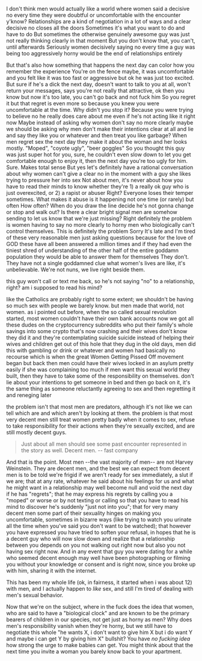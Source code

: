 I don't think men would actually like a world where women said a decisive no every time they were doubtful or uncomfortable with the encounter y'know?
Relationships are a kind of negotiation in a lot of ways and a clear decisive no closes all the doors
Sometimes it's what you want to do and have to do
But sometimes the otherwise genuinely awesome guy was just not really thinking clearly in that moment
But you don't know that, you can't, until afterwards
Seriously women decisively saying no every time a guy was being too aggressively horny would be the end of relationships entirely

But that's also how something that happens the next day can color how you remember the experience
You're on the fence maybe, it was uncomfortable and you felt like it was too fast or aggressive but ok he was just too excited. But sure if he's a dick the next day, doesn't want to talk to you at all, won't return your messages, says you're not really that attractive, ok then you know but now it's too late, you can't go back and not fuck him
So you regret it but that regret is even more so because you knew you were uncomfortable at the time. Why didn't you stop it? Because you were trying to believe no he really does care about me even if he's not acting like it right now
Maybe instead of asking why women don't say no more clearly maybe we should be asking why men don't make their intentions clear at all and lie and say they like you or whatever and then treat you like garbage?
When men regret sex the next day they make it about the woman and her looks mostly. "Moped", "coyote ugly", "beer goggles"
So you thought this guy was just super hot for you, sure, he couldn't even slow down to let you get comfortable enough to enjoy it, then the next day you're too ugly for him. Sure. Makes total sense
But yes let's definitely have a rational conversation about why women can't give a clear no in the moment with a guy she likes trying to pressure her into sex
Not about men, it's never about how you have to read their minds to know whether they're 1) a really ok guy who is just overexcited, or 2) a rapist or abuser
Right? Everyone loses their temper sometimes. What makes it abuse is it happening not one time (or rarely) but often
How often? When do you draw the line decide he's not gonna change or stop and walk out? Is there a clear bright signal men are somehow sending to let us know that we're just missing?
Right definitely the problem is women having to say no more clearly to horny men who biologically can't control themselves. This is definitely the problem
Sorry
It's late and I'm tired of these very reasonable men just asking questions because for the love of GOD these have all been answered a million times and if they had even the tiniest shred of understanding of the other half of the entire goddamn population they would be able to answer them for themselves
They don't. They have not a single goddamned clue what women's lives are like, it's unbelievable. We're not nuns, we live right beside them.

this guy won't call or text me back, so he's not saying "no" to a relationship, right? am i supposed to read his mind?

like the Catholics are probably right to some extent; we shouldn't be having so much sex with people we barely know. but men made that world, not women. as i pointed out before, when the so called sexual revolution started, most women couldn't have their own bank accounts
now we got all these dudes on the cryptocurrency subreddits who put their family's whole savings into some crypto that's now crashing and their wives don't know they did it and they're contemplating suicide
suicide instead of helping their wives and children get out of this hole that they dug
in the old days, men did this with gambling or drink or whatever and women had basically no recourse which is when the great Women Getting Pissed Off movement began
but back then men could have their wives locked in an asylum pretty easily if she was complaining too much
if men want this sexual world they built, then they have to take some of the responsibility on themselves. don't lie about your intentions to get someone in bed and then go back on it, it's the same thing as someone reluctantly agreeing to sex and then regretting it and reneging later

the problem isn't that most men are predators, although it's not like we can tell which are and which aren't by looking at them. the problem is that most very decent men still treat women pretty badly when it comes to sex, refuse to take responsibility for their actions when they're sexually excited, and are still mostly decent guys.

> Just about all men should see some past encounter represented in the story as well. Decent men. -- fast company

And that is the point. Most men --the vast majority of men-- are not Harvey Weinstein. They are decent men, and the best we can expect from decent men is to be told we're frigid if we aren't ready for sex immediately, a slut if we are; that at any rate, whatever he said about his feelings for us and what he might want in a relationship may well become null and void the next day if he has "regrets"; that he may express his regrets by calling you a "moped" or worse or by not texting or calling so that you have to read his mind to discover he's suddenly "just not into you"; that for very many decent men some part of their sexuality hinges on making you uncomfortable, sometimes in bizarre ways (like trying to watch you urinate all the time when you've said you don't want to be watched); that however you have expressed you have tried to soften your refusal, in hopes that he is a decent guy who will now slow down and realize that a relationship between you depends on you not walking out right now but also you not having sex right now. And in any event that guy you were dating for a while who seemed decent enough may well have been photographing or filming you without your knowledge or consent and is right now, since you broke up with him, sharing it with the internet.

This has been my whole life (ok, in fairness, it started when i was about 12) with men, and I actually happen to *like* sex, and still I'm tired of dealing with men's sexual behavior.

Now that we're on the subject, where in the fuck does the idea that women, who are said to have a "biological clock" and are known to be the primary bearers of children in our species, not get just as horny as men? Why does men's responsibility vanish when they're horny, but we still have to negotiate this whole "he wants X, i don't want to give him X but i do want Y and maybe i can get Y by giving him X" bullshit? You have *no fucking idea* how strong the urge to make babies can get. You might think about that the next time you invite a woman you barely know back to your apartment.
